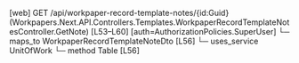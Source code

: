 [web] GET /api/workpaper-record-template-notes/{id:Guid}  (Workpapers.Next.API.Controllers.Templates.WorkpaperRecordTemplateNotesController.GetNote)  [L53–L60] [auth=AuthorizationPolicies.SuperUser]
  └─ maps_to WorkpaperRecordTemplateNoteDto [L56]
  └─ uses_service UnitOfWork
    └─ method Table [L56]

